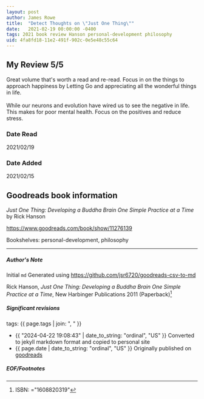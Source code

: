 ```yaml
---
layout: post
author: James Rowe
title:  "Detect Thoughts on \"Just One Thing\""
date:   2021-02-19 00:00:00 -0400
tags: 2021 book review Hanson personal-development philosophy
uid: 4fa8fd18-11e2-491f-902c-0e5e48c55c64
---
```


<!-- highly dependent on how you personally use jekyll templates, and how you want this to show up -->
<!-- escape any jekyll keys with double brackets -->

## My Review 5/5

Great volume that's worth a read and re-read. Focus in on the things to approach happiness by Letting Go and appreciating all the wonderful things in life.<br/><br/>While our neurons and evolution have wired us to see the negative in life. This makes for poor mental health. Focus on the positives and reduce stress.

### Date Read
2021/02/19

### Date Added
2021/02/15

## Goodreads book information

*Just One Thing: Developing a Buddha Brain One Simple Practice at a Time* by Rick Hanson

https://www.goodreads.com/book/show/11276139

Bookshelves: personal-development, philosophy

---

##### Author's Note

Initial `md` Generated using https://github.com/jsr6720/goodreads-csv-to-md

Rick Hanson, *Just One Thing: Developing a Buddha Brain One Simple Practice at a Time*,  New Harbinger Publications 2011 (Paperback)[^1]

##### Significant revisions

tags: {{ page.tags | join: ", " }} <!-- todo move this somewhere -->

- {{ "2024-04-22 19:08:43" | date_to_string: "ordinal", "US" }} Converted to jekyll markdown format and copied to personal site
- {{ page.date | date_to_string: "ordinal", "US" }} Originally published on [goodreads](https://www.goodreads.com)

##### EOF/Footnotes

[^1]: ISBN: ="1608820319"